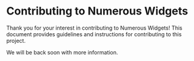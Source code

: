 # Contributing to Numerous Widgets

Thank you for your interest in contributing to Numerous Widgets! This document provides guidelines and instructions for contributing to this project.

We will be back soon with more information.